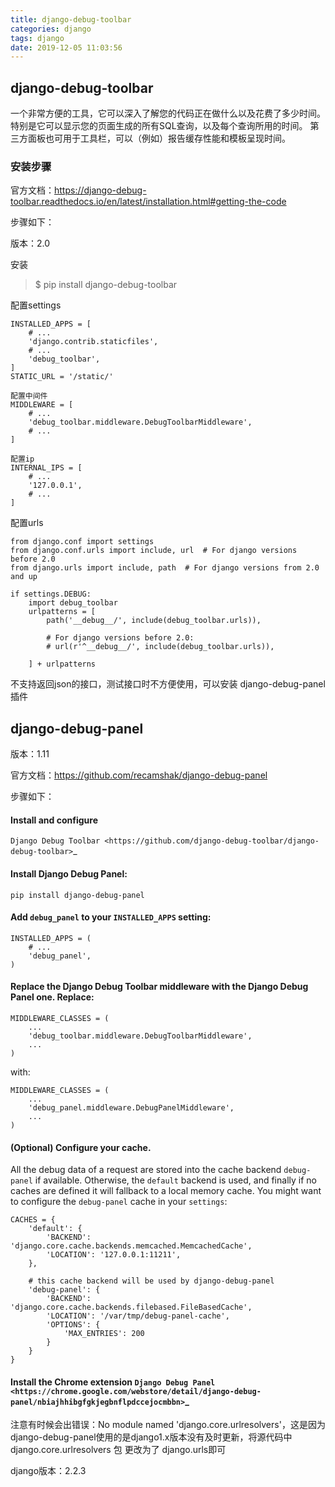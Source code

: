 ```yaml
---
title: django-debug-toolbar
categories: django
tags: django
date: 2019-12-05 11:03:56
---
```

## django-debug-toolbar

一个非常方便的工具，它可以深入了解您的代码正在做什么以及花费了多少时间。特别是它可以显示您的页面生成的所有SQL查询，以及每个查询所用的时间。
第三方面板也可用于工具栏，可以（例如）报告缓存性能和模板呈现时间。

### 安装步骤

官方文档：https://django-debug-toolbar.readthedocs.io/en/latest/installation.html#getting-the-code

步骤如下：

版本：2.0

安装
> $ pip install django-debug-toolbar

配置settings
```
INSTALLED_APPS = [
    # ...
    'django.contrib.staticfiles',
    # ...
    'debug_toolbar',
]
STATIC_URL = '/static/'

配置中间件
MIDDLEWARE = [
    # ...
    'debug_toolbar.middleware.DebugToolbarMiddleware',
    # ...
]

配置ip
INTERNAL_IPS = [
    # ...
    '127.0.0.1',
    # ...
]
```

配置urls
```
from django.conf import settings
from django.conf.urls import include, url  # For django versions before 2.0
from django.urls import include, path  # For django versions from 2.0 and up

if settings.DEBUG:
    import debug_toolbar
    urlpatterns = [
        path('__debug__/', include(debug_toolbar.urls)),

        # For django versions before 2.0:
        # url(r'^__debug__/', include(debug_toolbar.urls)),

    ] + urlpatterns
```

不支持返回json的接口，测试接口时不方便使用，可以安装 django-debug-panel插件

## django-debug-panel

版本：1.11

官方文档：https://github.com/recamshak/django-debug-panel

步骤如下：

#### Install and configure 
`Django Debug Toolbar <https://github.com/django-debug-toolbar/django-debug-toolbar>`_

#### Install Django Debug Panel:

    pip install django-debug-panel

#### Add ``debug_panel`` to your ``INSTALLED_APPS`` setting:

    INSTALLED_APPS = (
        # ...
        'debug_panel',
    )

#### Replace the Django Debug Toolbar middleware with the Django Debug Panel one. Replace:

    MIDDLEWARE_CLASSES = (
        ...
        'debug_toolbar.middleware.DebugToolbarMiddleware',
        ...
    )

   with:

    MIDDLEWARE_CLASSES = (
        ...
        'debug_panel.middleware.DebugPanelMiddleware',
        ...
    )


#### (Optional) Configure your cache.
   All the debug data of a request are stored into the cache backend ``debug-panel``
   if available. Otherwise, the ``default`` backend is used, and finally if no caches are
   defined it will fallback to a local memory cache.
   You might want to configure the ``debug-panel`` cache in your ``settings``:

    CACHES = {
        'default': {
            'BACKEND': 'django.core.cache.backends.memcached.MemcachedCache',
            'LOCATION': '127.0.0.1:11211',
        },
    
        # this cache backend will be used by django-debug-panel
        'debug-panel': {
            'BACKEND': 'django.core.cache.backends.filebased.FileBasedCache',
            'LOCATION': '/var/tmp/debug-panel-cache',
            'OPTIONS': {
                'MAX_ENTRIES': 200
            }
        }
    }

#### Install the Chrome extension `Django Debug Panel <https://chrome.google.com/webstore/detail/django-debug-panel/nbiajhhibgfgkjegbnflpdccejocmbbn>`_

注意有时候会出错误：No module named 'django.core.urlresolvers'，这是因为django-debug-panel使用的是django1.x版本没有及时更新，将源代码中django.core.urlresolvers 包 更改为了 django.urls即可

django版本：2.2.3